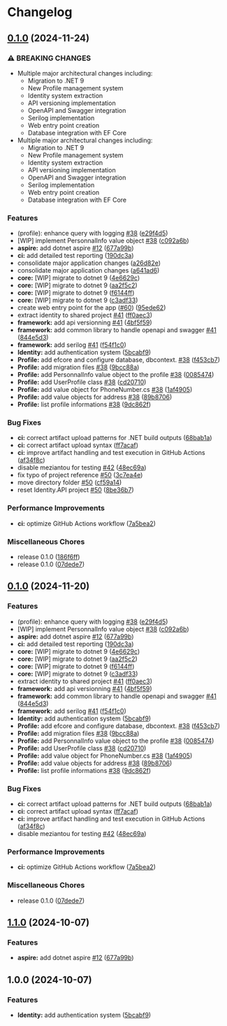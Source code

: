 # Changelog

## [0.1.0](https://github.com/GenjiruSUchiwa/place-api/compare/v0.1.0...v0.1.0) (2024-11-24)


### ⚠ BREAKING CHANGES

* Multiple major architectural changes including:
    - Migration to .NET 9
    - New Profile management system
    - Identity system extraction
    - API versioning implementation
    - OpenAPI and Swagger integration
    - Serilog implementation
    - Web entry point creation
    - Database integration with EF Core
* Multiple major architectural changes including:
    - Migration to .NET 9
    - New Profile management system
    - Identity system extraction
    - API versioning implementation
    - OpenAPI and Swagger integration
    - Serilog implementation
    - Web entry point creation
    - Database integration with EF Core

### Features

* (profile): enhance query with logging [#38](https://github.com/GenjiruSUchiwa/place-api/issues/38) ([e29f4d5](https://github.com/GenjiruSUchiwa/place-api/commit/e29f4d571f298167800d6caf9acad87cdc7d7868))
* [WIP] implement PersonnalInfo value object [#38](https://github.com/GenjiruSUchiwa/place-api/issues/38) ([c092a6b](https://github.com/GenjiruSUchiwa/place-api/commit/c092a6be6281fc7ce521d87d271cb38f43ed7366))
* **aspire:** add dotnet aspire [#12](https://github.com/GenjiruSUchiwa/place-api/issues/12) ([677a99b](https://github.com/GenjiruSUchiwa/place-api/commit/677a99be0ae5a9aba39e1790f3e27c18b3414bce))
* **ci:** add detailed test reporting ([190dc3a](https://github.com/GenjiruSUchiwa/place-api/commit/190dc3abde23c8f2105b23ec29ceeccab299469c))
* consolidate major application changes ([a26d82e](https://github.com/GenjiruSUchiwa/place-api/commit/a26d82edb200316ea5f86ca5fb44714d053ce0b3))
* consolidate major application changes ([a641ad6](https://github.com/GenjiruSUchiwa/place-api/commit/a641ad63e30c1893b4d5eede5be9fffcff1d2d16))
* **core:** [WIP] migrate to dotnet 9 ([4e6629c](https://github.com/GenjiruSUchiwa/place-api/commit/4e6629c96a26b9a306d1146ccc925e11008c7efa))
* **core:** [WIP] migrate to dotnet 9 ([aa2f5c2](https://github.com/GenjiruSUchiwa/place-api/commit/aa2f5c28b7bd41bea875677e102cb37aea22e2d7))
* **core:** [WIP] migrate to dotnet 9 ([f6144ff](https://github.com/GenjiruSUchiwa/place-api/commit/f6144ffad2ad6d211c96a5182bd822436484d733))
* **core:** [WIP] migrate to dotnet 9 ([c3adf33](https://github.com/GenjiruSUchiwa/place-api/commit/c3adf33d7a11f34a4db1995130250536e0df51ad))
* create web entry point for the app ([#60](https://github.com/GenjiruSUchiwa/place-api/issues/60)) ([95ede62](https://github.com/GenjiruSUchiwa/place-api/commit/95ede620505be2c5fdb5fe21e13eda0de26c6a28))
* extract identity to shared project [#41](https://github.com/GenjiruSUchiwa/place-api/issues/41) ([ff0aec3](https://github.com/GenjiruSUchiwa/place-api/commit/ff0aec3850857dea8dd1c67552cdd1f366f918c6))
* **framework:** add api versionning [#41](https://github.com/GenjiruSUchiwa/place-api/issues/41) ([4bf5f59](https://github.com/GenjiruSUchiwa/place-api/commit/4bf5f593ce27d86b9a83c98230ab8ebd4405c1f1))
* **framework:** add common library to handle openapi and swagger [#41](https://github.com/GenjiruSUchiwa/place-api/issues/41) ([844e5d3](https://github.com/GenjiruSUchiwa/place-api/commit/844e5d33d772e4365a4bdc50ddb620b3866cd766))
* **framework:** add serilog [#41](https://github.com/GenjiruSUchiwa/place-api/issues/41) ([f54f1c0](https://github.com/GenjiruSUchiwa/place-api/commit/f54f1c0de2dd3445ba16b2e2fd769e97628e1357))
* **Identity:** add authentication system ([5bcabf9](https://github.com/GenjiruSUchiwa/place-api/commit/5bcabf95900dc81550f66ab4e0201922033f5062))
* **Profile:** add efcore and configure database, dbcontext. [#38](https://github.com/GenjiruSUchiwa/place-api/issues/38) ([f453cb7](https://github.com/GenjiruSUchiwa/place-api/commit/f453cb717b3fb311d5817c3cd8325cbe512e1b18))
* **Profile:** add migration files [#38](https://github.com/GenjiruSUchiwa/place-api/issues/38) ([9bcc88a](https://github.com/GenjiruSUchiwa/place-api/commit/9bcc88a0d919c2c3500bd9f02de7ba03544c5b00))
* **Profile:** add PersonnalInfo value object to the profile [#38](https://github.com/GenjiruSUchiwa/place-api/issues/38) ([0085474](https://github.com/GenjiruSUchiwa/place-api/commit/0085474a4768b6ac6e350f542fbfac2f111b8a58))
* **Profile:** add UserProfile class [#38](https://github.com/GenjiruSUchiwa/place-api/issues/38) ([cd20710](https://github.com/GenjiruSUchiwa/place-api/commit/cd2071044aff81c52568522f3c54d0d8cd53852a))
* **Profile:** add value object for PhoneNumber.cs [#38](https://github.com/GenjiruSUchiwa/place-api/issues/38) ([1af4905](https://github.com/GenjiruSUchiwa/place-api/commit/1af4905adff8cb3ede5e66de3a40961ebf2af04a))
* **Profile:** add value objects for address [#38](https://github.com/GenjiruSUchiwa/place-api/issues/38) ([89b8706](https://github.com/GenjiruSUchiwa/place-api/commit/89b8706e728f42cbe088a1cccdaf8fb9466d0bb8))
* **Profile:** list profile informations [#38](https://github.com/GenjiruSUchiwa/place-api/issues/38) ([9dc862f](https://github.com/GenjiruSUchiwa/place-api/commit/9dc862f4614dd96ddec4546296f114ab1f6ee696))


### Bug Fixes

* **ci:** correct artifact upload patterns for .NET build outputs ([68bab1a](https://github.com/GenjiruSUchiwa/place-api/commit/68bab1a931ba813f89981f0b8201f8b8fd5c0c3e))
* **ci:** correct artifact upload syntax ([ff7acaf](https://github.com/GenjiruSUchiwa/place-api/commit/ff7acaf348ead8aa86eaf75ceb53a5c179382a1e))
* **ci:** improve artifact handling and test execution in GitHub Actions ([af34f8c](https://github.com/GenjiruSUchiwa/place-api/commit/af34f8c462edbe3ac8728bd29100cf37a931945c))
* disable meziantou for testing [#42](https://github.com/GenjiruSUchiwa/place-api/issues/42) ([48ec69a](https://github.com/GenjiruSUchiwa/place-api/commit/48ec69a4a1de4c1e5561984cc27f766d51f3c491))
* fix typo of project reference [#50](https://github.com/GenjiruSUchiwa/place-api/issues/50) ([3c7ea4e](https://github.com/GenjiruSUchiwa/place-api/commit/3c7ea4ecc017a6568382d281a6a0d86402859d30))
* move directory folder [#50](https://github.com/GenjiruSUchiwa/place-api/issues/50) ([cf59a14](https://github.com/GenjiruSUchiwa/place-api/commit/cf59a143a3819bc2922eafaaf0c4c3d7cb038a66))
* reset Identity.API project [#50](https://github.com/GenjiruSUchiwa/place-api/issues/50) ([8be36b7](https://github.com/GenjiruSUchiwa/place-api/commit/8be36b7dfb8e56053faaad87539c315870a5ceeb))


### Performance Improvements

* **ci:** optimize GitHub Actions workflow ([7a5bea2](https://github.com/GenjiruSUchiwa/place-api/commit/7a5bea2561c99c69bc6269c0885e643922836655))


### Miscellaneous Chores

* release 0.1.0 ([186f6ff](https://github.com/GenjiruSUchiwa/place-api/commit/186f6ff3934ae5da36f232a6ada7ae5027806ee8))
* release 0.1.0 ([07dede7](https://github.com/GenjiruSUchiwa/place-api/commit/07dede711a0e397181d9fb024e8be357ce5bd342))

## [0.1.0](https://github.com/osscameroon/Place/compare/v1.1.0...v0.1.0) (2024-11-20)


### Features

* (profile): enhance query with logging [#38](https://github.com/osscameroon/Place/issues/38) ([e29f4d5](https://github.com/osscameroon/Place/commit/e29f4d571f298167800d6caf9acad87cdc7d7868))
* [WIP] implement PersonnalInfo value object [#38](https://github.com/osscameroon/Place/issues/38) ([c092a6b](https://github.com/osscameroon/Place/commit/c092a6be6281fc7ce521d87d271cb38f43ed7366))
* **aspire:** add dotnet aspire [#12](https://github.com/osscameroon/Place/issues/12) ([677a99b](https://github.com/osscameroon/Place/commit/677a99be0ae5a9aba39e1790f3e27c18b3414bce))
* **ci:** add detailed test reporting ([190dc3a](https://github.com/osscameroon/Place/commit/190dc3abde23c8f2105b23ec29ceeccab299469c))
* **core:** [WIP] migrate to dotnet 9 ([4e6629c](https://github.com/osscameroon/Place/commit/4e6629c96a26b9a306d1146ccc925e11008c7efa))
* **core:** [WIP] migrate to dotnet 9 ([aa2f5c2](https://github.com/osscameroon/Place/commit/aa2f5c28b7bd41bea875677e102cb37aea22e2d7))
* **core:** [WIP] migrate to dotnet 9 ([f6144ff](https://github.com/osscameroon/Place/commit/f6144ffad2ad6d211c96a5182bd822436484d733))
* **core:** [WIP] migrate to dotnet 9 ([c3adf33](https://github.com/osscameroon/Place/commit/c3adf33d7a11f34a4db1995130250536e0df51ad))
* extract identity to shared project [#41](https://github.com/osscameroon/Place/issues/41) ([ff0aec3](https://github.com/osscameroon/Place/commit/ff0aec3850857dea8dd1c67552cdd1f366f918c6))
* **framework:** add api versionning [#41](https://github.com/osscameroon/Place/issues/41) ([4bf5f59](https://github.com/osscameroon/Place/commit/4bf5f593ce27d86b9a83c98230ab8ebd4405c1f1))
* **framework:** add common library to handle openapi and swagger [#41](https://github.com/osscameroon/Place/issues/41) ([844e5d3](https://github.com/osscameroon/Place/commit/844e5d33d772e4365a4bdc50ddb620b3866cd766))
* **framework:** add serilog [#41](https://github.com/osscameroon/Place/issues/41) ([f54f1c0](https://github.com/osscameroon/Place/commit/f54f1c0de2dd3445ba16b2e2fd769e97628e1357))
* **Identity:** add authentication system ([5bcabf9](https://github.com/osscameroon/Place/commit/5bcabf95900dc81550f66ab4e0201922033f5062))
* **Profile:** add efcore and configure database, dbcontext. [#38](https://github.com/osscameroon/Place/issues/38) ([f453cb7](https://github.com/osscameroon/Place/commit/f453cb717b3fb311d5817c3cd8325cbe512e1b18))
* **Profile:** add migration files [#38](https://github.com/osscameroon/Place/issues/38) ([9bcc88a](https://github.com/osscameroon/Place/commit/9bcc88a0d919c2c3500bd9f02de7ba03544c5b00))
* **Profile:** add PersonnalInfo value object to the profile [#38](https://github.com/osscameroon/Place/issues/38) ([0085474](https://github.com/osscameroon/Place/commit/0085474a4768b6ac6e350f542fbfac2f111b8a58))
* **Profile:** add UserProfile class [#38](https://github.com/osscameroon/Place/issues/38) ([cd20710](https://github.com/osscameroon/Place/commit/cd2071044aff81c52568522f3c54d0d8cd53852a))
* **Profile:** add value object for PhoneNumber.cs [#38](https://github.com/osscameroon/Place/issues/38) ([1af4905](https://github.com/osscameroon/Place/commit/1af4905adff8cb3ede5e66de3a40961ebf2af04a))
* **Profile:** add value objects for address [#38](https://github.com/osscameroon/Place/issues/38) ([89b8706](https://github.com/osscameroon/Place/commit/89b8706e728f42cbe088a1cccdaf8fb9466d0bb8))
* **Profile:** list profile informations [#38](https://github.com/osscameroon/Place/issues/38) ([9dc862f](https://github.com/osscameroon/Place/commit/9dc862f4614dd96ddec4546296f114ab1f6ee696))


### Bug Fixes

* **ci:** correct artifact upload patterns for .NET build outputs ([68bab1a](https://github.com/osscameroon/Place/commit/68bab1a931ba813f89981f0b8201f8b8fd5c0c3e))
* **ci:** correct artifact upload syntax ([ff7acaf](https://github.com/osscameroon/Place/commit/ff7acaf348ead8aa86eaf75ceb53a5c179382a1e))
* **ci:** improve artifact handling and test execution in GitHub Actions ([af34f8c](https://github.com/osscameroon/Place/commit/af34f8c462edbe3ac8728bd29100cf37a931945c))
* disable meziantou for testing [#42](https://github.com/osscameroon/Place/issues/42) ([48ec69a](https://github.com/osscameroon/Place/commit/48ec69a4a1de4c1e5561984cc27f766d51f3c491))


### Performance Improvements

* **ci:** optimize GitHub Actions workflow ([7a5bea2](https://github.com/osscameroon/Place/commit/7a5bea2561c99c69bc6269c0885e643922836655))


### Miscellaneous Chores

* release 0.1.0 ([07dede7](https://github.com/osscameroon/Place/commit/07dede711a0e397181d9fb024e8be357ce5bd342))

## [1.1.0](https://github.com/osscameroon/place-api/compare/v1.0.0...v1.1.0) (2024-10-07)


### Features

* **aspire:** add dotnet aspire [#12](https://github.com/osscameroon/place-api/issues/12) ([677a99b](https://github.com/osscameroon/place-api/commit/677a99be0ae5a9aba39e1790f3e27c18b3414bce))

## 1.0.0 (2024-10-07)


### Features

* **Identity:** add authentication system ([5bcabf9](https://github.com/osscameroon/place-api/commit/5bcabf95900dc81550f66ab4e0201922033f5062))
